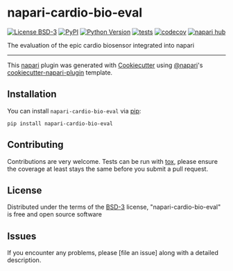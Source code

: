 # napari-cardio-bio-eval

[![License BSD-3](https://img.shields.io/pypi/l/napari-cardio-bio-eval.svg?color=green)](https://github.com/Nanobiosensorics/napari-cardio-bio-eval/raw/main/LICENSE)
[![PyPI](https://img.shields.io/pypi/v/napari-cardio-bio-eval.svg?color=green)](https://pypi.org/project/napari-cardio-bio-eval)
[![Python Version](https://img.shields.io/pypi/pyversions/napari-cardio-bio-eval.svg?color=green)](https://python.org)
[![tests](https://github.com/Nanobiosensorics/napari-cardio-bio-eval/workflows/tests/badge.svg)](https://github.com//Nanobiosensorics/napari-cardio-bio-eval/actions)
[![codecov](https://codecov.io/gh/Nanobiosensorics/napari-cardio-bio-eval/branch/main/graph/badge.svg)](https://codecov.io/gh/Nanobiosensorics/napari-cardio-bio-eval)
[![napari hub](https://img.shields.io/endpoint?url=https://api.napari-hub.org/shields/napari-cardio-bio-eval)](https://napari-hub.org/plugins/napari-cardio-bio-eval)

The evaluation of the epic cardio biosensor integrated into napari

----------------------------------

This [napari] plugin was generated with [Cookiecutter] using [@napari]'s [cookiecutter-napari-plugin] template.

<!--
Don't miss the full getting started guide to set up your new package:
https://github.com/napari/cookiecutter-napari-plugin#getting-started

and review the napari docs for plugin developers:
https://napari.org/stable/plugins/index.html
-->

## Installation

You can install `napari-cardio-bio-eval` via [pip]:

    pip install napari-cardio-bio-eval




## Contributing

Contributions are very welcome. Tests can be run with [tox], please ensure
the coverage at least stays the same before you submit a pull request.

## License

Distributed under the terms of the [BSD-3] license,
"napari-cardio-bio-eval" is free and open source software

## Issues

If you encounter any problems, please [file an issue] along with a detailed description.

[napari]: https://github.com/napari/napari
[Cookiecutter]: https://github.com/audreyr/cookiecutter
[@napari]: https://github.com/napari
[MIT]: http://opensource.org/licenses/MIT
[BSD-3]: http://opensource.org/licenses/BSD-3-Clause
[GNU GPL v3.0]: http://www.gnu.org/licenses/gpl-3.0.txt
[GNU LGPL v3.0]: http://www.gnu.org/licenses/lgpl-3.0.txt
[Apache Software License 2.0]: http://www.apache.org/licenses/LICENSE-2.0
[Mozilla Public License 2.0]: https://www.mozilla.org/media/MPL/2.0/index.txt
[cookiecutter-napari-plugin]: https://github.com/napari/cookiecutter-napari-plugin

[napari]: https://github.com/napari/napari
[tox]: https://tox.readthedocs.io/en/latest/
[pip]: https://pypi.org/project/pip/
[PyPI]: https://pypi.org/
